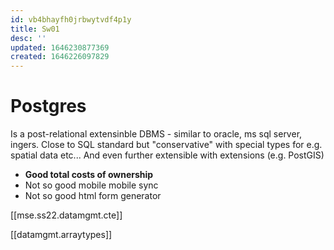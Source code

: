 ```yaml
---
id: vb4bhayfh0jrbwytvdf4p1y
title: Sw01
desc: ''
updated: 1646230877369
created: 1646226097829
---
```

# Postgres 
Is a post-relational extensinble DBMS - similar to oracle, ms sql server, ingers. Close to SQL standard but "conservative" 
with special types for e.g. spatial data etc...
And even further extensible with extensions (e.g. PostGIS)
- **Good total costs of ownership**
- Not so good mobile mobile sync
- Not so good html form generator


[[mse.ss22.datamgmt.cte]]

[[datamgmt.arraytypes]]
